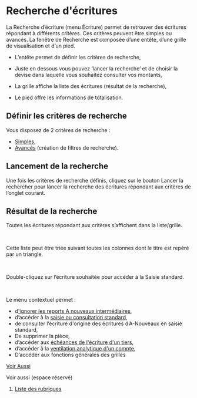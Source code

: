 # Recherche d'écritures


La Recherche d’écriture (menu Écriture) permet de retrouver des écritures 
 répondant à différents critères. Ces critères peuvent être simples ou 
 avancés. La fenêtre de Recherche est composée d’une entête, d’une grille 
 de visualisation et d’un pied.


* L’entête permet 
 de définir les critères de recherche,


* Juste en dessous 
 vous pouvez ‘lancer la recherche’ et de choisir la devise dans laquelle 
 vous souhaitez consulter vos montants,
* La grille affiche 
 la liste des écritures (résultat de la recherche),


* Le pied offre les 
 informations de totalisation.


## Définir les critères de recherche


Vous disposez de 2 critères de recherche :


* [Simples](RechercheEcrituresCriteresSimples.md),
* [Avancés](RechercheEcrituresCritereAvance.md) 
 (création de filtres de recherche).


## Lancement de la recherche


Une fois les critères de recherche définis, cliquez sur le bouton Lancer 
 la rechercher pour lancer la recherche des écritures répondant aux critères 
 de l’onglet courant.


## Résultat de la recherche


Toutes les écritures répondant aux critères s’affichent dans la liste/grille.


 


Cette liste peut être triée suivant toutes les colonnes dont le titre 
 est repéré par un triangle.


 


Double-cliquez sur l’écriture souhaitée pour accéder à la Saisie standard.


 


Le menu contextuel permet :


* d['ignorer 
 les reports A nouveaux intermédiaires](../ExtraitCompte/EcrituresANouveauxIntermediaires.md),
* d’accéder à la [saisie 
 ou consultation standard](../Saisie/Standard/SaisieStandard.md),
* de consulter l’écriture d'origine des écritures 
 d’A-Nouveaux en saisie standard,
* De supprimer la 
 pièce,
* d’accéder aux [échéances 
 de l'écriture d'un tiers](../Saisie/Standard/Echeancier.md),
* d’accéder à la [ventilation 
 analytique d'un compte](../Saisie/Standard/RepartitionAnalytique.md),
* D’accéder aux fonctions 
 générales des grilles


[Voir Aussi](javascript:RelatedTopic0.Click())


Voir aussi (espace réservé)
 

1. [Liste des rubriques](#)



